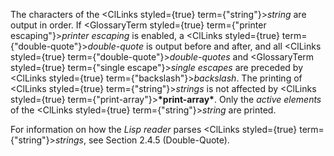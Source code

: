  



The characters of the <ClLinks styled={true} term={"string"}><i>string</i></ClLinks> are output in order. If <GlossaryTerm styled={true} term={"printer escaping"}><i>printer escaping</i></GlossaryTerm> is enabled, a <ClLinks styled={true} term={"double-quote"}><i>double-quote</i></ClLinks> is output before and after, and all <ClLinks styled={true} term={"double-quote"}><i>double-quotes</i></ClLinks> and <GlossaryTerm styled={true} term={"single escape"}><i>single escapes</i></GlossaryTerm> are preceded by <ClLinks styled={true} term={"backslash"}><i>backslash</i></ClLinks>. The printing of <ClLinks styled={true} term={"string"}><i>strings</i></ClLinks> is not affected by <ClLinks styled={true} term={"print-array"}><b>\*print-array\*</b></ClLinks>. Only the *active elements* of the <ClLinks styled={true} term={"string"}><i>string</i></ClLinks> are printed. 



For information on how the *Lisp reader* parses <ClLinks styled={true} term={"string"}><i>strings</i></ClLinks>, see Section 2.4.5 (Double-Quote). 




